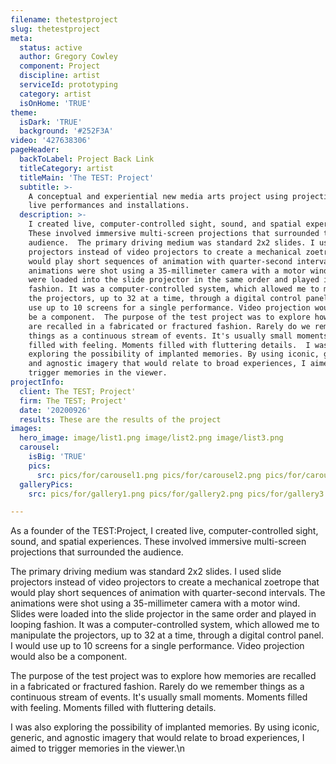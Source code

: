 ```yaml
---
filename: thetestproject
slug: thetestproject
meta:
  status: active
  author: Gregory Cowley
  component: Project
  discipline: artist
  serviceId: prototyping
  category: artist
  isOnHome: 'TRUE'
theme:
  isDark: 'TRUE'
  background: '#252F3A'
video: '427638306'
pageHeader:
  backToLabel: Project Back Link
  titleCategory: artist
  titleMain: 'The TEST: Project'
  subtitle: >-
    A conceptual and experiential new media arts project using projection for
    live performances and installations.
  description: >-
    I created live, computer-controlled sight, sound, and spatial experiences.
    These involved immersive multi-screen projections that surrounded the
    audience.  The primary driving medium was standard 2x2 slides. I used slide
    projectors instead of video projectors to create a mechanical zoetrope that
    would play short sequences of animation with quarter-second intervals. The
    animations were shot using a 35-millimeter camera with a motor wind. Slides
    were loaded into the slide projector in the same order and played in looping
    fashion. It was a computer-controlled system, which allowed me to manipulate
    the projectors, up to 32 at a time, through a digital control panel. I would
    use up to 10 screens for a single performance. Video projection would also
    be a component.  The purpose of the test project was to explore how memories
    are recalled in a fabricated or fractured fashion. Rarely do we remember
    things as a continuous stream of events. It's usually small moments. Moments
    filled with feeling. Moments filled with fluttering details.  I was also
    exploring the possibility of implanted memories. By using iconic, generic,
    and agnostic imagery that would relate to broad experiences, I aimed to
    trigger memories in the viewer.
projectInfo:
  client: The TEST; Project'
  firm: The TEST; Project'
  date: '20200926'
  results: These are the results of the project
images:
  hero_image: image/list1.png image/list2.png image/list3.png
  carousel:
    isBig: 'TRUE'
    pics:
      src: pics/for/carousel1.png pics/for/carousel2.png pics/for/carousel3.png
  galleryPics:
    src: pics/for/gallery1.png pics/for/gallery2.png pics/for/gallery3.png

---
```

As a founder of the TEST:Project, I created live, computer-controlled sight, sound, and spatial experiences. These involved immersive multi-screen projections that surrounded the audience.

The primary driving medium was standard 2x2 slides. I used slide projectors instead of video projectors to create a mechanical zoetrope that would play short sequences of animation with quarter-second intervals. The animations were shot using a 35-millimeter camera with a motor wind. Slides were loaded into the slide projector in the same order and played in looping fashion. It was a computer-controlled system, which allowed me to manipulate the projectors, up to 32 at a time, through a digital control panel. I would use up to 10 screens for a single performance. Video projection would also be a component.

The purpose of the test project was to explore how memories are recalled in a fabricated or fractured fashion. Rarely do we remember things as a continuous stream of events. It's usually small moments. Moments filled with feeling. Moments filled with fluttering details.

I was also exploring the possibility of implanted memories. By using iconic, generic, and agnostic imagery that would relate to broad experiences, I aimed to trigger memories in the viewer.\n
  